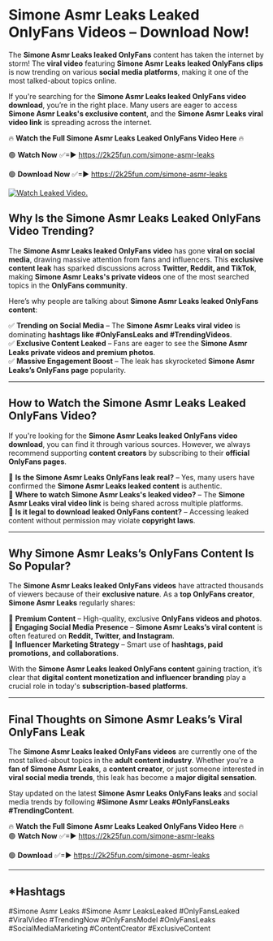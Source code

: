 # Simone Asmr Leaks Leaked OnlyFans Videos – Download Now!

The **Simone Asmr Leaks leaked OnlyFans** content has taken the internet by storm! The **viral video** featuring **Simone Asmr Leaks leaked OnlyFans clips** is now trending on various **social media platforms**, making it one of the most talked-about topics online.  

If you're searching for the **Simone Asmr Leaks leaked OnlyFans video download**, you’re in the right place. Many users are eager to access **Simone Asmr Leaks's exclusive content**, and the **Simone Asmr Leaks viral video link** is spreading across the internet.  

🔥 **Watch the Full Simone Asmr Leaks Leaked OnlyFans Video Here** 🔥  

🟢 **Watch Now** ✅=► https://2k25fun.com/simone-asmr-leaks

🟢 **Download Now** ✅=► https://2k25fun.com/simone-asmr-leaks

[![Watch Leaked Video.](https://miro.medium.com/v2/resize:fit:828/format:webp/1*cilzJN44JGOrTw9NJCrNHA.gif "Watch Leaked Video")](https://2k25fun.com/simone-asmr-leaks)

## **Why Is the Simone Asmr Leaks Leaked OnlyFans Video Trending?**  

The **Simone Asmr Leaks leaked OnlyFans video** has gone **viral on social media**, drawing massive attention from fans and influencers. This **exclusive content leak** has sparked discussions across **Twitter, Reddit, and TikTok**, making **Simone Asmr Leaks's private videos** one of the most searched topics in the **OnlyFans community**.  

Here’s why people are talking about **Simone Asmr Leaks leaked OnlyFans content**:  

✅ **Trending on Social Media** – The **Simone Asmr Leaks viral video** is dominating **hashtags like #OnlyFansLeaks and #TrendingVideos**.  
✅ **Exclusive Content Leaked** – Fans are eager to see the **Simone Asmr Leaks private videos and premium photos**.  
✅ **Massive Engagement Boost** – The leak has skyrocketed **Simone Asmr Leaks’s OnlyFans page** popularity.  

---

## **How to Watch the Simone Asmr Leaks Leaked OnlyFans Video?**  

If you're looking for the **Simone Asmr Leaks leaked OnlyFans video download**, you can find it through various sources. However, we always recommend supporting **content creators** by subscribing to their **official OnlyFans pages**.  

🔹 **Is the Simone Asmr Leaks OnlyFans leak real?** – Yes, many users have confirmed the **Simone Asmr Leaks leaked content** is authentic.  
🔹 **Where to watch Simone Asmr Leaks's leaked video?** – The **Simone Asmr Leaks viral video link** is being shared across multiple platforms.  
🔹 **Is it legal to download leaked OnlyFans content?** – Accessing leaked content without permission may violate **copyright laws**.  

---

## **Why Simone Asmr Leaks’s OnlyFans Content Is So Popular?**  

The **Simone Asmr Leaks leaked OnlyFans videos** have attracted thousands of viewers because of their **exclusive nature**. As a **top OnlyFans creator**, **Simone Asmr Leaks** regularly shares:  

📌 **Premium Content** – High-quality, exclusive **OnlyFans videos and photos**.  
📌 **Engaging Social Media Presence** – **Simone Asmr Leaks’s viral content** is often featured on **Reddit, Twitter, and Instagram**.  
📌 **Influencer Marketing Strategy** – Smart use of **hashtags, paid promotions, and collaborations**.  

With the **Simone Asmr Leaks leaked OnlyFans content** gaining traction, it’s clear that **digital content monetization and influencer branding** play a crucial role in today's **subscription-based platforms**.  

---

## **Final Thoughts on Simone Asmr Leaks’s Viral OnlyFans Leak**  

The **Simone Asmr Leaks leaked OnlyFans videos** are currently one of the most talked-about topics in the **adult content industry**. Whether you're a **fan of Simone Asmr Leaks**, a **content creator**, or just someone interested in **viral social media trends**, this leak has become a **major digital sensation**.  

Stay updated on the latest **Simone Asmr Leaks OnlyFans leaks** and social media trends by following **#Simone Asmr Leaks #OnlyFansLeaks #TrendingContent**.  

🔥 **Watch the Full Simone Asmr Leaks Leaked OnlyFans Video Here** 🔥  
🟢 **Watch Now** ✅=► https://2k25fun.com/simone-asmr-leaks

🟢 **Download** ✅=► https://2k25fun.com/simone-asmr-leaks

---

## *Hashtags
#Simone Asmr Leaks #Simone Asmr LeaksLeaked #OnlyFansLeaked #ViralVideo #TrendingNow #OnlyFansModel #OnlyFansLeaks #SocialMediaMarketing #ContentCreator #ExclusiveContent  